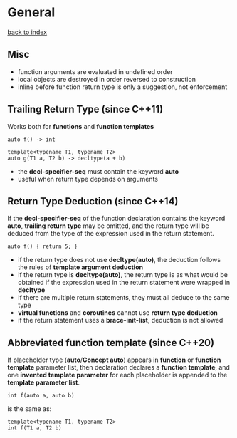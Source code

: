 # General

[back to index](../../README.md)

## Misc

- function arguments are evaluated in undefined order
- local objects are destroyed in order reversed to construction
- inline before function return type is only a suggestion, not enforcement
  
## Trailing Return Type (since C++11)

Works both for **functions** and **function templates**

```
auto f() -> int

template<typename T1, typename T2>
auto g(T1 a, T2 b) -> decltype(a + b)
```

- the **decl-specifier-seq** must contain the keyword **auto**
- useful when return type depends on arguments
  
## Return Type Deduction (since C++14)

If the **decl-specifier-seq** of the function declaration contains the keyword **auto**, **trailing return type** may be omitted, and the return type   will be deduced from the type of the expression used in the return statement.

```
auto f() { return 5; }
```

- if the return type does not use **decltype(auto)**, the deduction follows the rules of **template argument deduction**
- if the return type is **decltype(auto)**, the return type is as what would be obtained if the expression used in the return statement were wrapped in **decltype**
- if there are multiple return statements, they must all deduce to the same type
- **virtual functions** and **coroutines** cannot use **return type deduction**
- if the return statement uses a **brace-init-list**, deduction is not allowed

## Abbreviated function template (since C++20)

If placeholder type (**auto**/**Concept auto**) appears in **function** or **function template** parameter list, then declaration declares a **function template**, and one **invented template parameter** for each placeholder is appended to the **template parameter list**.

```
int f(auto a, auto b)
```

is the same as:

```
template<typename T1, typename T2>
int f(T1 a, T2 b)
```
